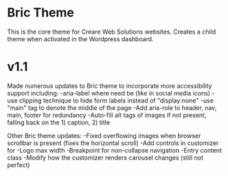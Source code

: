 # Bric Theme
This is the core theme for Creare Web Solutions websites. Creates a child theme when activated in the Wordpress dashboard.

# v1.1
Made numerous updates to Bric theme to incorporate more accessibility support including:
-aria-label where need be (like in social media icons)
-use clipping technique to hide form labels instead of "display:none"
-use "main" tag to denote the middle of the page
-Add aria-role to header, nav, main, footer for redundancy
-Auto-fill alt tags of images if not present, falling back on the 1) caption, 2) title

Other Bric theme updates:
-Fixed overflowing images when browser scrollbar is present (fixes the horizontal scroll)
-Add controls in customizer for
-Logo max width
-Breakpoint for non-collapse navigation
-Entry content class
-Modify how the customizer renders carousel changes (still not perfect)

